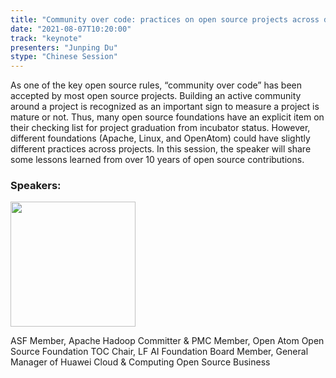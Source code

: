 ```yaml
---
title: "Community over code: practices on open source projects across different foundations"
date: "2021-08-07T10:20:00"
track: "keynote"
presenters: "Junping Du"
stype: "Chinese Session"
---
```

As one of the key open source rules, “community over code” has been accepted by most open source projects. Building an active community around a project is recognized as an important sign to measure a project is mature or not. Thus, many open source foundations have an explicit item on their checking list for project graduation from incubator status. However, different foundations (Apache, Linux, and OpenAtom) could have slightly different practices across projects. In this session, the speaker will share some lessons learned from over 10 years of open source contributions.

### Speakers:

<img src="images/speaker/Du-Junping.png" width="200"/>

ASF Member, Apache Hadoop Committer & PMC Member, Open Atom Open Source Foundation TOC Chair, LF AI Foundation Board Member, General Manager of Huawei Cloud & Computing Open Source Business
